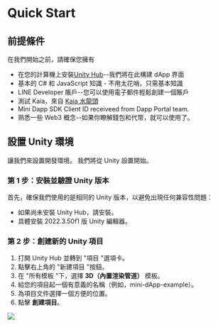 # Quick Start

## 前提條件

在我們開始之前，請確保您擁有

- 在您的計算機上安裝[Unity Hub](https://unity.com/download)--我們將在此構建 dApp 界面
- 基本的 C# 和 JavaScript 知識 - 不用太花哨，只需基本知識
- LINE Developer 賬戶--您可以使用電子郵件輕鬆創建一個賬戶
- 測試 Kaia，來自 [Kaia 水龍頭](https://faucet.kaia.io/)
- Mini Dapp SDK Client ID receiveed from Dapp Portal team.
- 熟悉一些 Web3 概念--如果你瞭解錢包和代幣，就可以使用了。

## 設置 Unity 環境

讓我們來設置開發環境。 我們將從 Unity 設置開始。

### 第 1 步：安裝並驗證 Unity 版本

首先，確保我們使用的是相同的 Unity 版本，以避免出現任何兼容性問題：

- 如果尚未安裝 Unity Hub，請安裝。
- 具體安裝 2022.3.50f1 版 Unity 編輯器。

### 第 2 步：創建新的 Unity 項目

1. 打開 Unity Hub 並轉到 "項目 "選項卡。
2. 點擊右上角的 "新建項目 "按鈕。
3. 在 "所有模板 "下，選擇 **3D（內置渲染管道）** 模板。
4. 給您的項目起一個有意義的名稱（例如，mini-dApp-example）。
5. 為項目文件選擇一個方便的位置。
6. 點擊 **創建項目**。

![](/img/minidapps/unity-minidapp/create-unity-mini-dApp.png)
